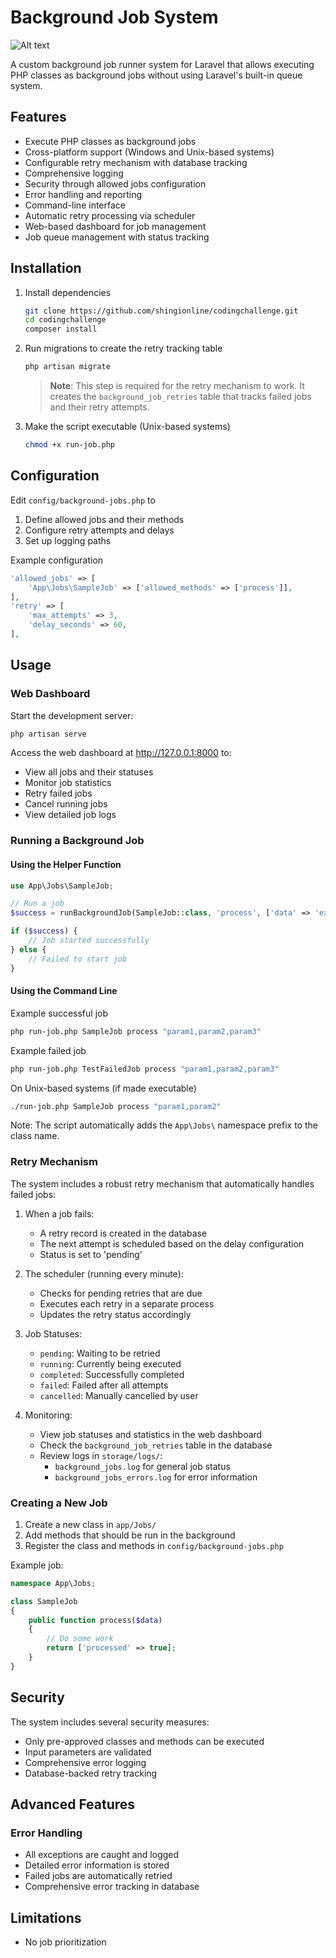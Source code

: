 # Background Job System

![Alt text](https://res.cloudinary.com/web900/image/upload/v1744612701/images/sem2nae7ap83bapudqq8.png)

A custom background job runner system for Laravel that allows executing PHP classes as background jobs without using Laravel's built-in queue system.

## Features

- Execute PHP classes as background jobs
- Cross-platform support (Windows and Unix-based systems)
- Configurable retry mechanism with database tracking
- Comprehensive logging
- Security through allowed jobs configuration
- Error handling and reporting
- Command-line interface
- Automatic retry processing via scheduler
- Web-based dashboard for job management
- Job queue management with status tracking

## Installation

1. Install dependencies
   ```bash
   git clone https://github.com/shingionline/codingchallenge.git
   cd codingchallenge
   composer install
   ```
2. Run migrations to create the retry tracking table
   ```bash
   php artisan migrate
   ```
   > **Note**: This step is required for the retry mechanism to work. It creates the `background_job_retries` table that tracks failed jobs and their retry attempts.

3. Make the script executable (Unix-based systems)
   ```bash
   chmod +x run-job.php
   ```

## Configuration

Edit `config/background-jobs.php` to

1. Define allowed jobs and their methods
2. Configure retry attempts and delays
3. Set up logging paths

Example configuration
```php
'allowed_jobs' => [
    'App\Jobs\SampleJob' => ['allowed_methods' => ['process']],
],
'retry' => [
    'max_attempts' => 3,
    'delay_seconds' => 60,
],
```

## Usage

### Web Dashboard

Start the development server:
```bash
php artisan serve
```

Access the web dashboard at http://127.0.0.1:8000 to:
- View all jobs and their statuses
- Monitor job statistics
- Retry failed jobs
- Cancel running jobs
- View detailed job logs

### Running a Background Job

#### Using the Helper Function

```php
use App\Jobs\SampleJob;

// Run a job
$success = runBackgroundJob(SampleJob::class, 'process', ['data' => 'example']);

if ($success) {
    // Job started successfully
} else {
    // Failed to start job
}
```

#### Using the Command Line

Example successful job
```bash
php run-job.php SampleJob process "param1,param2,param3"
```

Example failed job
```bash
php run-job.php TestFailedJob process "param1,param2,param3"
```

On Unix-based systems (if made executable)
```bash
./run-job.php SampleJob process "param1,param2"
```

Note: The script automatically adds the `App\Jobs\` namespace prefix to the class name.

### Retry Mechanism

The system includes a robust retry mechanism that automatically handles failed jobs:

1. When a job fails:
   - A retry record is created in the database
   - The next attempt is scheduled based on the delay configuration
   - Status is set to 'pending'

2. The scheduler (running every minute):
   - Checks for pending retries that are due
   - Executes each retry in a separate process
   - Updates the retry status accordingly

3. Job Statuses:
   - `pending`: Waiting to be retried
   - `running`: Currently being executed
   - `completed`: Successfully completed
   - `failed`: Failed after all attempts
   - `cancelled`: Manually cancelled by user

4. Monitoring:
   - View job statuses and statistics in the web dashboard
   - Check the `background_job_retries` table in the database
   - Review logs in `storage/logs/`:
     - `background_jobs.log` for general job status
     - `background_jobs_errors.log` for error information

### Creating a New Job

1. Create a new class in `app/Jobs/`
2. Add methods that should be run in the background
3. Register the class and methods in `config/background-jobs.php`

Example job:
```php
namespace App\Jobs;

class SampleJob
{
    public function process($data)
    {
        // Do some work
        return ['processed' => true];
    }
}
```

## Security

The system includes several security measures:
- Only pre-approved classes and methods can be executed
- Input parameters are validated
- Comprehensive error logging
- Database-backed retry tracking

## Advanced Features

### Error Handling

- All exceptions are caught and logged
- Detailed error information is stored
- Failed jobs are automatically retried
- Comprehensive error tracking in database

## Limitations

- No job prioritization
